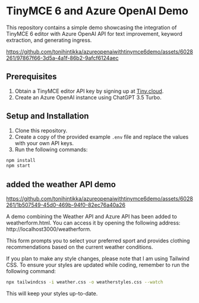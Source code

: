 # TinyMCE 6 and Azure OpenAI Demo

This repository contains a simple demo showcasing the integration of TinyMCE 6 editor with Azure OpenAI API for text improvement, keyword extraction, and generating ingress.

https://github.com/tonihintikka/azureopenaiwithtinymce6demo/assets/6028261/97867f66-3d5a-4a1f-86b2-9afcf6124aec

## Prerequisites

1. Obtain a TinyMCE editor API key by signing up at [Tiny.cloud](https://www.tiny.cloud/my-account/dashboard/#).
2. Create an Azure OpenAI instance using ChatGPT 3.5 Turbo.

## Setup and Installation

1. Clone this repository.
2. Create a copy of the provided example `.env` file and replace the values with your own API keys.
3. Run the following commands:

```bash
npm install
npm start
```

## added the weather API demo

https://github.com/tonihintikka/azureopenaiwithtinymce6demo/assets/6028261/1b507549-45d0-469b-94f0-82ec76a40a26

A demo combining the Weather API and Azure API has been added to weatherform.html. You can access it by opening the following address: http://localhost3000/weatherform.

This form prompts you to select your preferred sport and provides clothing recommendations based on the current weather conditions.

If you plan to make any style changes, please note that I am using Tailwind CSS. To ensure your styles are updated while coding, remember to run the following command:

```bash
npx tailwindcss -i weather.css -o weatherstyles.css --watch
```

This will keep your styles up-to-date.
